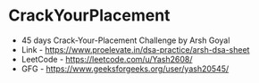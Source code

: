 # CrackYourPlacement

* 45 days Crack-Your-Placement Challenge by Arsh Goyal <br>
* Link - https://www.proelevate.in/dsa-practice/arsh-dsa-sheet <br>
* LeetCode - https://leetcode.com/u/Yash2608/ <br>
* GFG - https://www.geeksforgeeks.org/user/yash20545/ <br>
